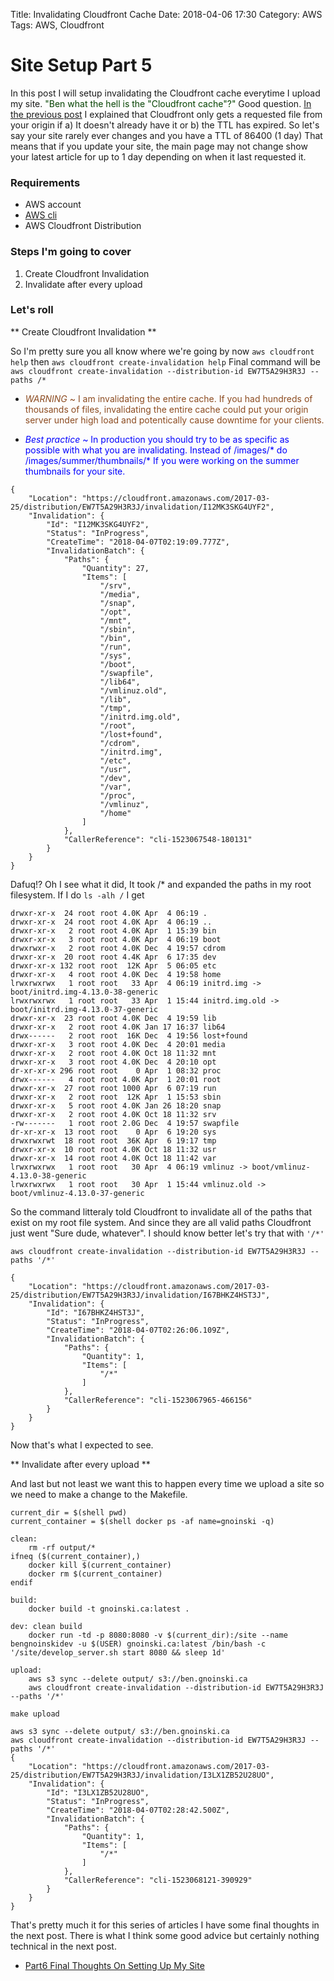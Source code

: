Title: Invalidating Cloudfront Cache
Date: 2018-04-06 17:30
Category: AWS
Tags: AWS, Cloudfront

# Site Setup Part 5

In this post I will setup invalidating the Cloudfront cache everytime I upload my site. <span style="color:#054300"> "Ben what the hell is the "Cloudfront cache"?" </span> Good question. [In the previous post](setting-up-cloudfront-distribution.html) I explained that Cloudfront only gets a requested file from your origin if a) It doesn't already have it or b) the TTL has expired. So let's say your site rarely ever changes and you have a TTL of 86400 (1 day) That means that if you update your site, the main page may not change show your latest article for up to 1 day depending on when it last requested it.

### Requirements

* AWS account
* [AWS cli](aws-cli-setup.html)
* AWS Cloudfront Distribution

### Steps I'm going to cover

1. Create Cloudfront Invalidation
1. Invalidate after every upload


### Let's roll

** Create Cloudfront Invalidation **

So I'm pretty sure you all know where we're going by now `aws cloudfront help` then `aws cloudfront create-invalidation help`
Final command will be `aws cloudfront create-invalidation --distribution-id EW7T5A29H3R3J --paths /*` 

* <span style="color:#8C4B20">*WARNING* ~ I am invalidating the entire cache. If you had hundreds of thousands of files, invalidating the entire cache could put your origin server under high load and potentically cause downtime for your clients. </span>

* <span style="color:blue">*Best practice* ~ In production you should try to be as specific as possible with what you are invalidating. Instead of /images/* do /images/summer/thumbnails/* If you were working on the summer thumbnails for your site.

```
{
    "Location": "https://cloudfront.amazonaws.com/2017-03-25/distribution/EW7T5A29H3R3J/invalidation/I12MK3SKG4UYF2",
    "Invalidation": {
        "Id": "I12MK3SKG4UYF2",
        "Status": "InProgress",
        "CreateTime": "2018-04-07T02:19:09.777Z",
        "InvalidationBatch": {
            "Paths": {
                "Quantity": 27,
                "Items": [
                    "/srv",
                    "/media",
                    "/snap",
                    "/opt",
                    "/mnt",
                    "/sbin",
                    "/bin",
                    "/run",
                    "/sys",
                    "/boot",
                    "/swapfile",
                    "/lib64",
                    "/vmlinuz.old",
                    "/lib",
                    "/tmp",
                    "/initrd.img.old",
                    "/root",
                    "/lost+found",
                    "/cdrom",
                    "/initrd.img",
                    "/etc",
                    "/usr",
                    "/dev",
                    "/var",
                    "/proc",
                    "/vmlinuz",
                    "/home"
                ]
            },
            "CallerReference": "cli-1523067548-180131"
        }
    }
}
```

Dafuq!? Oh I see what it did, It took /* and expanded the paths in my root filesystem. If I do `ls -alh /` I get

```
drwxr-xr-x  24 root root 4.0K Apr  4 06:19 .
drwxr-xr-x  24 root root 4.0K Apr  4 06:19 ..
drwxr-xr-x   2 root root 4.0K Apr  1 15:39 bin
drwxr-xr-x   3 root root 4.0K Apr  4 06:19 boot
drwxrwxr-x   2 root root 4.0K Dec  4 19:57 cdrom
drwxr-xr-x  20 root root 4.4K Apr  6 17:35 dev
drwxr-xr-x 132 root root  12K Apr  5 06:05 etc
drwxr-xr-x   4 root root 4.0K Dec  4 19:58 home
lrwxrwxrwx   1 root root   33 Apr  4 06:19 initrd.img -> boot/initrd.img-4.13.0-38-generic
lrwxrwxrwx   1 root root   33 Apr  1 15:44 initrd.img.old -> boot/initrd.img-4.13.0-37-generic
drwxr-xr-x  23 root root 4.0K Dec  4 19:59 lib
drwxr-xr-x   2 root root 4.0K Jan 17 16:37 lib64
drwx------   2 root root  16K Dec  4 19:56 lost+found
drwxr-xr-x   3 root root 4.0K Dec  4 20:01 media
drwxr-xr-x   2 root root 4.0K Oct 18 11:32 mnt
drwxr-xr-x   3 root root 4.0K Dec  4 20:10 opt
dr-xr-xr-x 296 root root    0 Apr  1 08:32 proc
drwx------   4 root root 4.0K Apr  1 20:01 root
drwxr-xr-x  27 root root 1000 Apr  6 07:19 run
drwxr-xr-x   2 root root  12K Apr  1 15:53 sbin
drwxr-xr-x   5 root root 4.0K Jan 26 18:20 snap
drwxr-xr-x   2 root root 4.0K Oct 18 11:32 srv
-rw-------   1 root root 2.0G Dec  4 19:57 swapfile
dr-xr-xr-x  13 root root    0 Apr  6 19:20 sys
drwxrwxrwt  18 root root  36K Apr  6 19:17 tmp
drwxr-xr-x  10 root root 4.0K Oct 18 11:32 usr
drwxr-xr-x  14 root root 4.0K Oct 18 11:42 var
lrwxrwxrwx   1 root root   30 Apr  4 06:19 vmlinuz -> boot/vmlinuz-4.13.0-38-generic
lrwxrwxrwx   1 root root   30 Apr  1 15:44 vmlinuz.old -> boot/vmlinuz-4.13.0-37-generic
```

So the command litteraly told Cloudfront to invalidate all of the paths that exist on my root file system. And since they are all valid paths Cloudfront just went "Sure dude, whatever". I should know better let's try that with `'/*'`

`aws cloudfront create-invalidation --distribution-id EW7T5A29H3R3J --paths '/*'`

```
{
    "Location": "https://cloudfront.amazonaws.com/2017-03-25/distribution/EW7T5A29H3R3J/invalidation/I67BHKZ4HST3J",
    "Invalidation": {
        "Id": "I67BHKZ4HST3J",
        "Status": "InProgress",
        "CreateTime": "2018-04-07T02:26:06.109Z",
        "InvalidationBatch": {
            "Paths": {
                "Quantity": 1,
                "Items": [
                    "/*"
                ]
            },
            "CallerReference": "cli-1523067965-466156"
        }
    }
}
```

Now that's what I expected to see.

** Invalidate after every upload **

And last but not least we want this to happen every time we upload a site so we need to make a change to the Makefile.

```
current_dir = $(shell pwd)
current_container = $(shell docker ps -af name=gnoinski -q)

clean:
	rm -rf output/*
ifneq ($(current_container),)
	docker kill $(current_container)
	docker rm $(current_container)
endif

build:
	docker build -t gnoinski.ca:latest .

dev: clean build
	docker run -td -p 8080:8080 -v $(current_dir):/site --name bengnoinskidev -u $(USER) gnoinski.ca:latest /bin/bash -c '/site/develop_server.sh start 8080 && sleep 1d'

upload:
	aws s3 sync --delete output/ s3://ben.gnoinski.ca
    aws cloudfront create-invalidation --distribution-id EW7T5A29H3R3J --paths '/*'

```

`make upload`

```
aws s3 sync --delete output/ s3://ben.gnoinski.ca
aws cloudfront create-invalidation --distribution-id EW7T5A29H3R3J --paths '/*'
{
    "Location": "https://cloudfront.amazonaws.com/2017-03-25/distribution/EW7T5A29H3R3J/invalidation/I3LX1ZB52U28UO",
    "Invalidation": {
        "Id": "I3LX1ZB52U28UO",
        "Status": "InProgress",
        "CreateTime": "2018-04-07T02:28:42.500Z",
        "InvalidationBatch": {
            "Paths": {
                "Quantity": 1,
                "Items": [
                    "/*"
                ]
            },
            "CallerReference": "cli-1523068121-390929"
        }
    }
}
```

That's pretty much it for this series of articles I have some final thoughts in the next post. There is what I think some good advice but certainly nothing technical in the next post. 

* [Part6 Final Thoughts On Setting Up My Site](final-thoughts-on-setting-up-my-site.html)
